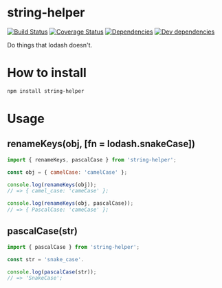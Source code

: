 # string-helper

[![Build Status][ci-image]][ci-url]
[![Coverage Status][coverage-image]][coverage-url]
[![Dependencies][dependencies-image]][dependencies-url]
[![Dev dependencies][dependencies-dev-image]][dependencies-dev-url]

Do things that lodash doesn't.

# How to install

```bash
npm install string-helper
```

# Usage

## renameKeys(obj, [fn = lodash.snakeCase])

```js
import { renameKeys, pascalCase } from 'string-helper';

const obj = { camelCase: 'camelCase' };

console.log(renameKeys(obj));
// => { camel_case: 'cameCase' };

console.log(renameKeys(obj, pascalCase));
// => { PascalCase: 'cameCase' };
```

## pascalCase(str)

```js
import { pascalCase } from 'string-helper';

const str = 'snake_case'.

console.log(pascalCase(str));
// => 'SnakeCase';
```


[ci-url]: https://travis-ci.org/stone-payments/string-helper
[ci-image]: https://travis-ci.org/stone-payments/string-helper.svg?branch=master
[coverage-url]: https://coveralls.io/github/stone-payments/string-helper?branch=master
[coverage-image]: https://coveralls.io/repos/stone-payments/string-helper/badge.svg?branch=master&service=github
[dependencies-url]: https://david-dm.org/stone-payments/string-helper
[dependencies-image]: https://david-dm.org/stone-payments/string-helper.svg
[dependencies-dev-url]: https://david-dm.org/stone-payments/string-helper#info=devDependencies&view=table
[dependencies-dev-image]: https://david-dm.org/stone-payments/string-helper/dev-status.svg
